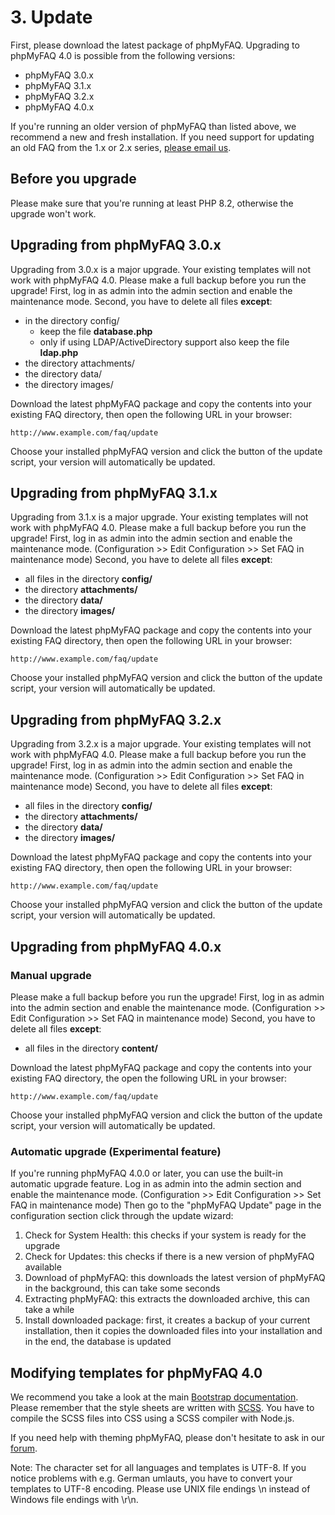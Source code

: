 # 3. Update

First, please download the latest package of phpMyFAQ. Upgrading to phpMyFAQ 4.0 is possible from the following
versions:

- phpMyFAQ 3.0.x
- phpMyFAQ 3.1.x
- phpMyFAQ 3.2.x
- phpMyFAQ 4.0.x

If you're running an older version of phpMyFAQ than listed above, we recommend a new and fresh installation. If you need
support for updating an old FAQ from the 1.x or 2.x series, [please email us](mailto:thorsten_AT_phpmyfaq_DOT_de).

## Before you upgrade

Please make sure that you're running at least PHP 8.2, otherwise the upgrade won't work.

## Upgrading from phpMyFAQ 3.0.x

Upgrading from 3.0.x is a major upgrade.
Your existing templates will not work with phpMyFAQ 4.0.
Please make a full backup before you run the upgrade!
First, log in as admin into the admin section and enable the maintenance mode.
Second, you have to delete all files **except**:

- in the directory config/
  - keep the file **database.php**
  - only if using LDAP/ActiveDirectory support also keep the file **ldap.php**
- the directory attachments/
- the directory data/
- the directory images/

Download the latest phpMyFAQ package and copy the contents into your existing FAQ directory, then open the following
URL in your browser:

`http://www.example.com/faq/update`

Choose your installed phpMyFAQ version and click the button of the update script, your version will automatically be
updated.

## Upgrading from phpMyFAQ 3.1.x

Upgrading from 3.1.x is a major upgrade.
Your existing templates will not work with phpMyFAQ 4.0.
Please make a full backup before you run the upgrade!
First, log in as admin into the admin section and enable the maintenance mode.
(Configuration >> Edit Configuration >> Set FAQ in maintenance mode)
Second, you have to delete all files **except**:

- all files in the directory **config/**
- the directory **attachments/**
- the directory **data/**
- the directory **images/**

Download the latest phpMyFAQ package and copy the contents into your existing FAQ directory, then open the following
URL in your browser:

`http://www.example.com/faq/update`

Choose your installed phpMyFAQ version and click the button of the update script, your version will automatically be
updated.

## Upgrading from phpMyFAQ 3.2.x

Upgrading from 3.2.x is a major upgrade.
Your existing templates will not work with phpMyFAQ 4.0.
Please make a full backup before you run the upgrade!
First, log in as admin into the admin section and enable the maintenance mode.
(Configuration >> Edit Configuration >> Set FAQ in maintenance mode)
Second, you have to delete all files **except**:

- all files in the directory **config/**
- the directory **attachments/**
- the directory **data/**
- the directory **images/**

Download the latest phpMyFAQ package and copy the contents into your existing FAQ directory, then open the following
URL in your browser:

`http://www.example.com/faq/update`

Choose your installed phpMyFAQ version and click the button of the update script, your version will automatically be
updated.

## Upgrading from phpMyFAQ 4.0.x

### Manual upgrade

Please make a full backup before you run the upgrade!
First, log in as admin into the admin section and enable the maintenance mode.
(Configuration >> Edit Configuration >> Set FAQ in maintenance mode)
Second, you have to delete all files **except**:

- all files in the directory **content/**

Download the latest phpMyFAQ package and copy the contents into your existing FAQ directory, the open the following
URL in your browser:

`http://www.example.com/faq/update`

Choose your installed phpMyFAQ version and click the button of the update script, your version will automatically be
updated.

### Automatic upgrade (Experimental feature)

If you're running phpMyFAQ 4.0.0 or later, you can use the built-in automatic upgrade feature.
Log in as admin into the admin section and enable the maintenance mode.
(Configuration >> Edit Configuration >> Set FAQ in maintenance mode)
Then go to the "phpMyFAQ Update" page in the configuration section click through the update wizard:

1. Check for System Health: this checks if your system is ready for the upgrade
2. Check for Updates: this checks if there is a new version of phpMyFAQ available
3. Download of phpMyFAQ: this downloads the latest version of phpMyFAQ in the background, this can take some seconds
4. Extracting phpMyFAQ: this extracts the downloaded archive, this can take a while
5. Install downloaded package: first, it creates a backup of your current installation, then it copies the downloaded
   files into your installation and in the end, the database is updated

## Modifying templates for phpMyFAQ 4.0

We recommend you take a look at the main [Bootstrap documentation](https://getbootstrap.com/).
Please remember that the style sheets are written with [SCSS](https://sass-lang.com/).
You have to compile the SCSS files into CSS using a SCSS compiler with Node.js.

If you need help with theming phpMyFAQ, please don't hesitate to ask in our [forum](https://forum.phpmyfaq.de/).

Note: The character set for all languages and templates is UTF-8. If you notice problems with e.g. German umlauts, you
have to convert your templates to UTF-8 encoding. Please use UNIX file endings \n instead of Windows file endings with
\r\n.
